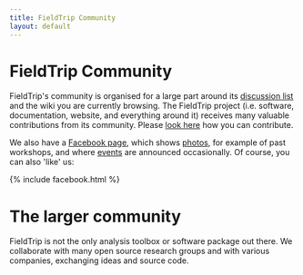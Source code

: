 ```yaml
---
title: FieldTrip Community
layout: default
---
```


# FieldTrip Community

FieldTrip's community is organised for a large part around its [discussion list](/discussion_list) and the wiki you are currently browsing. The FieldTrip project (i.e. software, documentation, website, and everything around it) receives many valuable contributions from its community. Please [look here](/contribute) how you can contribute.

We also have a [Facebook page](https://www.facebook.com/fieldtriptoolbox/), which shows [photos](https://www.facebook.com/fieldtriptoolbox/photos/), for example of past workshops, and where [events](https://www.facebook.com/fieldtriptoolbox/events/) are announced occasionally. Of course, you can also 'like' us:

{% include facebook.html %}

# The larger community

FieldTrip is not the only analysis toolbox or software package out there. We collaborate with many open source research groups and with various companies, exchanging ideas and source code.
